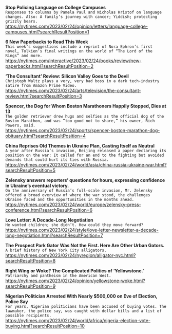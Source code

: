 **Stop Policing Language on College Campuses**\
`Responses to columns by Pamela Paul and Nicholas Kristof on language changes. Also: A family’s journey with cancer; Yiddish; protecting grizzly bears.`\
https://nytimes.com/2023/02/24/opinion/letters/language-college-campuses.html?searchResultPosition=1

**6 New Paperbacks to Read This Week**\
`This week’s suggestions include a reprint of Nora Ephron’s first novel, Tolkien’s final writings on the world of “The Lord of the Rings” and more.`\
https://nytimes.com/interactive/2023/02/24/books/review/new-paperbacks.html?searchResultPosition=2

**‘The Consultant’ Review: Silicon Valley Goes to the Devil**\
`Christoph Waltz plays a very, very bad boss in a dark tech-industry satire from Amazon Prime Video.`\
https://nytimes.com/2023/02/24/arts/television/the-consultant-review.html?searchResultPosition=3

**Spencer, the Dog for Whom Boston Marathoners Happily Stopped, Dies at 13**\
`The golden retriever drew hugs and selfies as the official dog of the Boston Marathon, and was “too good not to share,” his owner, Rich Powers, said.`\
https://nytimes.com/2023/02/24/sports/spencer-boston-marathon-dog-obituary.html?searchResultPosition=4

**China Reprises Old Themes in Ukraine Plan, Casting Itself as Neutral**\
`A year after Russia’s invasion, Beijing released a paper declaring its position on the war: It called for an end to the fighting but avoided demands that could hurt its ties with Russia.`\
https://nytimes.com/2023/02/24/world/asia/china-russia-ukraine-war.html?searchResultPosition=5

**Zelensky answers reporters’ questions for hours, expressing confidence in Ukraine’s eventual victory.**\
`On the anniversary of Russia’s full-scale invasion, Mr. Zelensky offered a broad overview of where the war stood, the challenges Ukraine faced and the opportunities in the months ahead.`\
https://nytimes.com/2023/02/24/world/europe/zelensky-press-conference.html?searchResultPosition=6

**Love Letter: A Decade-Long Negotiation**\
`He wanted children; she didn’t. How could they move forward?`\
https://nytimes.com/2023/02/24/style/love-letter-newsletter-a-decade-long-negotiation.html?searchResultPosition=7

**The Prospect Park Gator Was Not the First. Here Are Other Urban Gators.**\
`A brief history of New York City alligators.`\
https://nytimes.com/2023/02/24/nyregion/alligator-nyc.html?searchResultPosition=8

**Right Wing or Woke? The Complicated Politics of ‘Yellowstone.’**\
`Patriarchy and pantheism in the American West.`\
https://nytimes.com/2023/02/24/opinion/yellowstone-woke.html?searchResultPosition=9

**Nigerian Politician Arrested With Nearly $500,000 on Eve of Election, Police Say**\
`For years, Nigerian politicians have been accused of buying votes. The lawmaker, the police say, was caught with dollar bills and a list of possible recipients.`\
https://nytimes.com/2023/02/24/world/africa/nigeria-election-vote-buying.html?searchResultPosition=10

